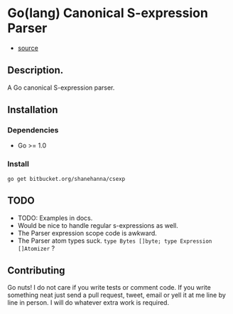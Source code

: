 Go(lang) Canonical S-expression Parser
======================================

* [source](https://bitbucket.org/shanehanna/csexp)

## Description.

A Go canonical S-expression parser.

## Installation

### Dependencies

* Go >= 1.0

### Install

```
go get bitbucket.org/shanehanna/csexp
```

## TODO

* TODO: Examples in docs.
* Would be nice to handle regular s-expressions as well.
* The Parser expression scope code is awkward.
* The Parser atom types suck. `type Bytes []byte; type Expression []Atomizer` ?

## Contributing

Go nuts! I do not care if you write tests or comment code. If you write
something neat just send a pull request, tweet, email or yell it at me line by
line in person. I will do whatever extra work is required.

